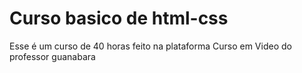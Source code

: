 # Curso basico de html-css 
Esse é um curso de 40 horas feito na plataforma Curso em Video do professor guanabara
